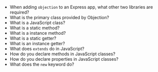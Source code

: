 * When adding `objection` to an Express app, what other two libraries are required?
* What is the primary class provided by Objection?
* What is a JavaScript class?
* What is a static method?
* What is a instance method?
* What is a static getter?
* What is an instance getter?
* What does `extends` do in JavaScript?
* How do you declare methods in JavaScript classes?
* How do you declare properties in JavaScript classes?
* What does the `new` keyword do?
